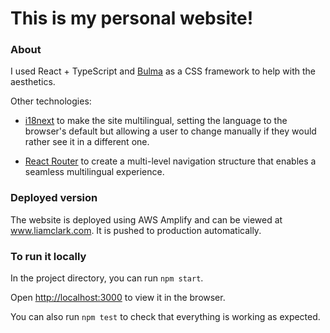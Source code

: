 # This is my personal website!

### About

I used React + TypeScript and [Bulma](https://bulma.io) as a CSS framework to help with the aesthetics.

Other technologies:

- [i18next](https://www.i18next.com) to make the site multilingual, setting the language to the browser's default but allowing a user to change manually if they would rather see it in a different one.

- [React Router](https://reactrouter.com) to create a multi-level navigation structure that enables a seamless multilingual experience.

### Deployed version

The website is deployed using AWS Amplify and can be viewed at www.liamclark.com. It is pushed to production automatically.

### To run it locally

In the project directory, you can run `npm start`.

Open [http://localhost:3000](http://localhost:3000) to view it in the browser.

You can also run `npm test` to check that everything is working as expected.
